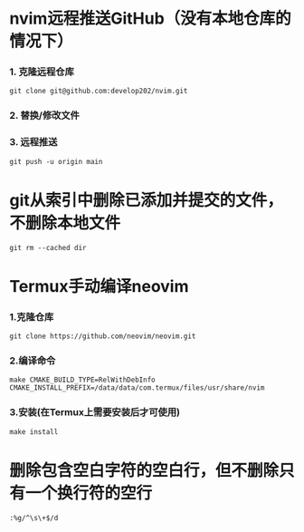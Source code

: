 # nvim远程推送GitHub（没有本地仓库的情况下）

### 1. 克隆远程仓库

```shell
git clone git@github.com:develop202/nvim.git
```

### 2. 替换/修改文件

### 3. 远程推送

```shell
git push -u origin main
```

# git从索引中删除已添加并提交的文件，不删除本地文件

```shell
git rm --cached dir
```

# Termux手动编译neovim

### 1.克隆仓库

```shell
git clone https://github.com/neovim/neovim.git
```

### 2.编译命令

```shell
make CMAKE_BUILD_TYPE=RelWithDebInfo CMAKE_INSTALL_PREFIX=/data/data/com.termux/files/usr/share/nvim
```

### 3.安装(在Termux上需要安装后才可使用)

```shell
make install
```

# 删除包含空白字符的空白行，但不删除只有一个换行符的空行

```shell
:%g/^\s\+$/d
```
